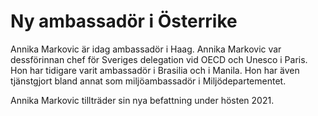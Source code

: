 # Ny ambassadör i Österrike

Annika Markovic är idag ambassadör i Haag. Annika Markovic var dessförinnan chef för Sveriges delegation vid OECD och Unesco i Paris. Hon har tidigare varit ambassadör i Brasilia och i Manila. Hon har även tjänstgjort bland annat som miljöambassadör i Miljödepartementet.

Annika Markovic tillträder sin nya befattning under hösten 2021\.
